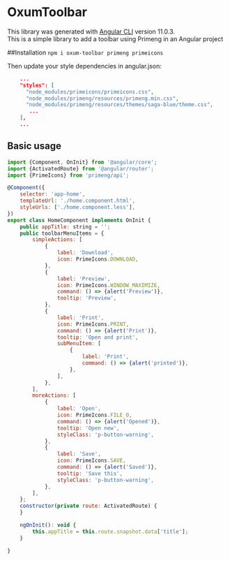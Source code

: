 # OxumToolbar

This library was generated with [Angular CLI](https://github.com/angular/angular-cli) version 11.0.3.
<br/>
This is a simple library to add a toolbar using Primeng in an Angular project

##Installation
`npm i oxum-toolbar primeng primeicons`

Then update your style dependencies in angular.json: 

``` json
    ...
    "styles": [
      "node_modules/primeicons/primeicons.css",
      "node_modules/primeng/resources/primeng.min.css",
      "node_modules/primeng/resources/themes/saga-blue/theme.css",
       ...
    ],
    ...
```

## Basic usage

```js
import {Component, OnInit} from '@angular/core';
import {ActivatedRoute} from '@angular/router';
import {PrimeIcons} from 'primeng/api';

@Component({
    selector: 'app-home',
    templateUrl: './home.component.html',
    styleUrls: ['./home.component.less'],
})
export class HomeComponent implements OnInit {
    public appTitle: string = '';
    public toolbarMenuItems = {
        simpleActions: [
            {
                label: 'Download',
                icon: PrimeIcons.DOWNLOAD,
            },
            {
                label: 'Preview',
                icon: PrimeIcons.WINDOW_MAXIMIZE,
                command: () => {alert('Preview')},
                tooltip: 'Preview',
            },
            {
                label: 'Print',
                icon: PrimeIcons.PRINT,
                command: () => {alert('Print')},
                tooltip: 'Open and print',
                subMenuItem: [
                    {
                        label: 'Print',
                        command: () => {alert('printed')},
                    },
                ],
            },
        ],
        moreActions: [
            {
                label: 'Open',
                icon: PrimeIcons.FILE_O,
                command: () => {alert('Opened')},
                tooltip: 'Open new',
                styleClass: 'p-button-warning',
            },
            {
                label: 'Save',
                icon: PrimeIcons.SAVE,
                command: () => {alert('Saved')},
                tooltip: 'Save this',
                styleClass: 'p-button-warning',
            },
        ],
    };
    constructor(private route: ActivatedRoute) {
    }

    ngOnInit(): void {
        this.appTitle = this.route.snapshot.data['title'];
    }

}
```
